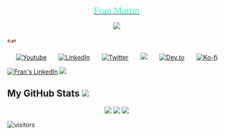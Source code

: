<p align="center">
  <a href="https://github.com/Franmartin09">
    <!--<img src="https://user-images.githubusercontent.com/20955511/199138068-0a7b7b75-a024-4f00-803f-30a19c5d1b2d.png" alt="Fran Martín" /></a>-->
   <span style="width: 440px; height: 45px;  text-decoration: none; font-family: 'Fira Code'; font-size: 22px; color: #33FFD4;">Fran Martin</span>
</p>

<p align="center">
  <!-- Typing SVG by DenverCoder1 - https://github.com/DenverCoder1/readme-typing-svg -->
  <a href="https://github.com/DenverCoder1/readme-typing-svg">
    <img src="https://readme-typing-svg.demolab.com/?lines=Full-stack%20web%20and%20app%20developer;Experienced%20UI%2FUX%20Designer;10%2B%20years%20of%20coding%20experience;Always%20learning%20new%20things&font=Fira%20Code&center=true&width=440&height=45&color=33FFD4&vCenter=true&pause=1000&size=22" /></a>
</p>


<code><img height="20" src="https://raw.githubusercontent.com/github/explore/80688e429a7d4ef2fca1e82350fe8e3517d3494d/topics/git/git.png"></code>

<!-- Social icons section -->
<p align="center">
  <a href="https://www.youtube.com/c/DevProTips"><img width="32px" alt="Youtube" title="Youtube" src="https://i.imgur.com/qiXu7b2.png"/></a>
  &#8287;&#8287;&#8287;&#8287;&#8287;
  <a href="https://www.linkedin.com/in/jonah-lawrence/"><img width="32px" alt="LinkedIn" title="LinkedIn" src="https://i.imgur.com/yRpa1dQ.png"/></a>
  &#8287;&#8287;&#8287;&#8287;&#8287;
  <a href="https://twitter.com/DenverCoder1"><img width="32px" alt="Twitter" title="Twitter" src="https://i.imgur.com/AixJgnm.png"/></a>
  &#8287;&#8287;&#8287;&#8287;&#8287;
  <a href="https://discord.gg/fPrdqh3Zfu" alt="Discord" title="Dev Pro Tips Discord Server"><img width="32px" src="https://i.imgur.com/OViZO8J.png"/></a>
  &#8287;&#8287;&#8287;&#8287;&#8287;
  <a href="https://dev.to/denvercoder1"><img width="32px" alt="Dev.to" title="DenverCoder1 Dev.to" src="https://i.imgur.com/mVm29vK.png"></a>
  &#8287;&#8287;&#8287;&#8287;&#8287;
  <a href="https://ko-fi.com/jlawrence"><img width="32px" alt="Ko-fi" title="Buy me a coffee" src="https://i.imgur.com/PpLeD3K.png"/></a>
<!--   &#8287;&#8287;&#8287;&#8287;&#8287;
  <a href="http://eyl327.mywebcommunity.org/promos/"><img width="32px" alt="Free Stuff" title="Free gifts for you" src="https://i.imgur.com/0uVwkoZ.png"/></a> -->
</p>


<!-- [![Typing SVG](https://readme-typing-svg.demolab.com?font=Fira+Code&pause=1000&width=435&lines=Hello+there%2C+I'm+Fran+Martin+%F0%9F%91%8B%F0%9F%8F%BB)](https://git.io/typing-svg) -->

<a href="https://www.linkedin.com/in/fran-martin-ag/" target="blank"><img src="https://img.shields.io/badge/LinkedIn-0077B5?style=for-the-badge&logo=linkedin&logoColor=white" alt="Fran's LinkedIn"/></a>
<a href="https://instagram.com/franmartin_9" target="blank"><img src="https://img.shields.io/badge/Instagram-E4405F?style=for-the-badge&logo=instagram&logoColor=white" /></a>
<!--<a href="https://twitter.com/andreuorensanz" target="blank"><img src="https://img.shields.io/badge/Twitter-1DA1F2?style=for-the-badge&logo=twitter&logoColor=white" /></a>-->

 <!-- GitHub Stats section -->

 ##  My GitHub Stats <img src = "https://i.pinimg.com/originals/65/c4/f4/65c4f452571be1261e9c623f7da488ac.gif" width = 35px> 


<!-- GitHub section: END -->

<!-- ![Fran's github stats](https://github-readme-stats.vercel.app/api?username=Franmartin09&show_icons=true&theme=gotham&hide=contribs&count_private=true) -->

<p align="center">
  <img height="50%" width="auto" src ="https://github-readme-stats.vercel.app/api?username=Franmartin09&show_icons=true&count_private=true&theme=gotham&hide_border=true&hide=issues,contribs&bg_color=00000000">
  <img height="50%" width="auto" src ="https://github-readme-stats.vercel.app/api/top-langs/?username=Franmartin09&layout=compact&hide_border=true&theme=gotham&bg_color=00000000&langs_count=6&hide=jupyter%20notebook,tex,css,php&exclude_repo=Pacman-AI">
  <img src ="https://github-readme-streak-stats.herokuapp.com?user=Franmartin09&theme=gotham&hide_border=true&background=FFFFFF00">
  <br>
</p>

![visitors](https://pageview.vercel.app/?github_user=Franmartin09)

<!--
**Franmartin09/Franmartin09** is a ✨ _special_ ✨ repository because its `README.md` (this file) appears on your GitHub profile.

Here are some ideas to get you started:

- 🔭 I’m currently working on ...
- 🌱 I’m currently learning ...
- 👯 I’m looking to collaborate on ...
- 🤔 I’m looking for help with ...
- 💬 Ask me about ...
- 📫 How to reach me: ...
- 😄 Pronouns: ...
- ⚡ Fun fact: ...
-->
